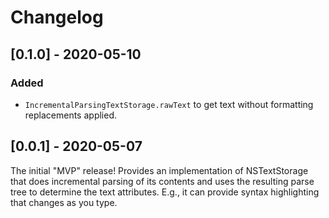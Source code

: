 # Changelog

## [0.1.0] - 2020-05-10

### Added

* `IncrementalParsingTextStorage.rawText` to get text without formatting replacements applied.

## [0.0.1] - 2020-05-07

The initial "MVP" release! Provides an implementation of NSTextStorage that does incremental parsing of its contents and uses the resulting parse tree to determine the text attributes. E.g., it can provide syntax highlighting that changes as you type.
